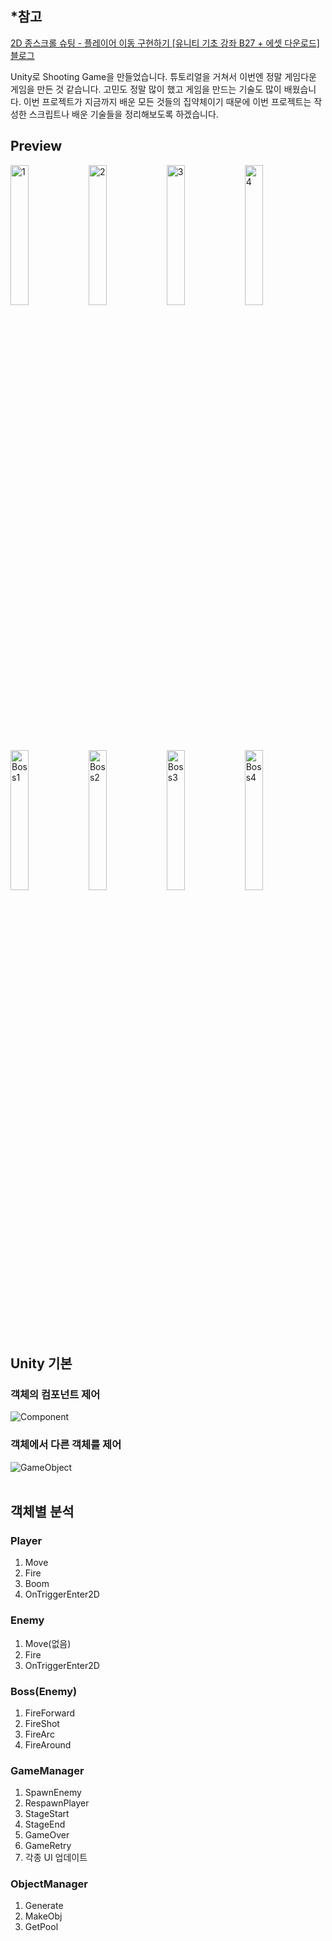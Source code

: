 ## *참고
<a href='https://www.youtube.com/watch?v=ETYzjbnLixY&list=PLO-mt5Iu5TeYtWvM9eN-xnwRbyUAMWd3b&index=1'>2D 종스크롤 슈팅 - 플레이어 이동 구현하기 [유니티 기초 강좌 B27 + 에셋 다운로드]</a>  
<a href='https://lubiksss.github.io/unity/Unity_ShootingGame/'>블로그</a>

Unity로 Shooting Game을 만들었습니다. 튜토리얼을 거쳐서 이번엔 정말 게임다운 게임을 만든 것 같습니다. 고민도 정말 많이 했고 게임을 만드는 기술도 많이 배웠습니다. 이번 프로젝트가 지금까지 배운 모든 것들의 집약체이기 때문에 이번 프로젝트는 작성한 스크립트나 배운 기술들을 정리해보도록 하겠습니다.

## Preview
<div>
    <img src="https://user-images.githubusercontent.com/67966414/134112841-efaa7add-e09b-48a3-94ee-62b45b7035f9.JPG" alt="1" style="width:24%;"/>
    <img src="https://user-images.githubusercontent.com/67966414/134112859-71a74288-854f-4661-bc1e-f28719c68b27.JPG" alt="2" style="width:24%;"/>
    <img src="https://user-images.githubusercontent.com/67966414/134112866-d5385e1b-ae90-4121-8888-b6660e6b3b4b.JPG" alt="3" style="width:24%;"/>
    <img src="https://user-images.githubusercontent.com/67966414/134112867-86ce904e-c941-420b-93fc-f4d633e13cc3.JPG" alt="4" style="width:24%;"/>
</div>
<div>
    <img src="https://user-images.githubusercontent.com/67966414/134112869-24a13762-3d31-486c-8f0e-9e11587e0ea4.JPG" alt="Boss1" style="width:24%;"/>
    <img src="https://user-images.githubusercontent.com/67966414/134112870-e127eb78-8cec-4110-8497-2782c5f4c264.JPG" alt="Boss2" style="width:24%;"/>
    <img src="https://user-images.githubusercontent.com/67966414/134112872-6b95be35-ff90-43ec-a73a-80d064939661.JPG" alt="Boss3" style="width:24%;"/>
    <img src="https://user-images.githubusercontent.com/67966414/134112874-f6afc46a-6673-4185-8f3d-c1a75a0fcb0e.JPG" alt="Boss4" style="width:24%;"/>
</div>

## Unity 기본
### 객체의 컴포넌트 제어
<img src="https://user-images.githubusercontent.com/67966414/134113892-fafce52f-63b8-48f8-9d8b-2f86af1c5359.png" alt="Component" style="margin-left: auto; margin-right: auto; display: block">

### 객체에서 다른 객체를 제어
<img src="https://user-images.githubusercontent.com/67966414/134115486-10fd4a05-41ce-4066-b083-3bc676f7ca85.png" alt="GameObject" style="margin-left: auto; margin-right: auto; display: block">
<br>

## 객체별 분석
### Player
1. Move  
2. Fire  
3. Boom  
4. OnTriggerEnter2D  

### Enemy
1. Move(없음)  
2. Fire  
3. OnTriggerEnter2D  

### Boss(Enemy)
1. FireForward
2. FireShot
3. FireArc
4. FireAround

### GameManager
1. SpawnEnemy  
2. RespawnPlayer  
3. StageStart
4. StageEnd
5. GameOver
6. GameRetry
7. 각종 UI 업데이트

### ObjectManager
1. Generate  
2. MakeObj  
3. GetPool